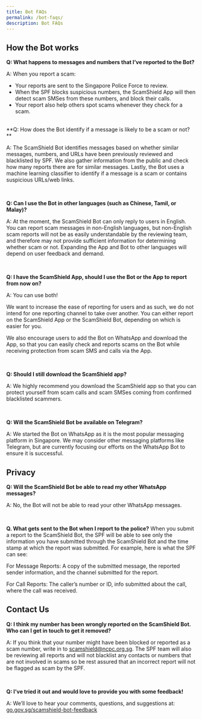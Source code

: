 ```yaml
---
title: Bot FAQs
permalink: /bot-faqs/
description: Bot FAQs
---
```

How the Bot works
-------
**Q: What happens to messages and numbers that I’ve reported to the Bot?**

A: When you report a scam:

*   Your reports are sent to the Singapore Police Force to review.
*   When the SPF blocks suspicious numbers, the ScamShield App will then detect scam SMSes from these numbers, and block their calls.
*   Your report also help others spot scams whenever they check for a scam.

<br>
**Q: How does the Bot identify if a message is likely to be a scam or not?**

A: The ScamShield Bot identifies messages based on whether similar messages, numbers, and URLs have been previously reviewed and blacklisted by SPF. We also gather information from the public and check how many reports there are for similar messages. Lastly, the Bot uses a machine learning classifier to identify if a message is a scam or contains suspicious URLs/web links.

<br>

**Q: Can I use the Bot in other languages (such as Chinese, Tamil, or Malay)?**

A: At the moment, the ScamShield Bot can only reply to users in English. You can report scam messages in non-English languages, but non-English scam reports will not be as easily understandable by the reviewing team, and therefore may not provide sufficient information for determining whether scam or not. Expanding the App and Bot to other languages will depend on user feedback and demand.

<br>

**Q: I have the ScamShield App, should I use the Bot or the App to report from now on?**

A: You can use both!

We want to increase the ease of reporting for users and as such, we do not intend for one reporting channel to take over another. You can either report on the ScamShield App or the ScamShield Bot, depending on which is easier for you.

We also encourage users to add the Bot on WhatsApp and download the App, so that you can easily check and reports scams on the Bot while receiving protection from scam SMS and calls via the App.

<br>

**Q: Should I still download the ScamShield app?**

A: We highly recommend you download the ScamShield app so that you can protect yourself from scam calls and scam SMSes coming from confirmed blacklisted scammers.

<br>

**Q: Will the ScamShield Bot be available on Telegram?**

A: We started the Bot on WhatsApp as it is the most popular messaging platform in Singapore. We may consider other messaging platforms like Telegram, but are currently focusing our efforts on the WhatsApp Bot to ensure it is successful.

Privacy
-------

**Q: Will the ScamShield Bot be able to read my other WhatsApp messages?**

A: No, the Bot will not be able to read your other WhatsApp messages.

<br>

**Q. What gets sent to the Bot when I report to the police?**
When you submit a report to the ScamShield Bot, the SPF will be able to see only the information you have submitted through the ScamShield Bot and the time stamp at which the report was submitted. For example, here is what the SPF can see: 

For Message Reports: 
A copy of the submitted message, the reported sender information, and the channel submitted for the report.

For Call Reports: 
The caller’s number or ID, info submitted about the call, where the call was received.

Contact Us
-------

**Q: I think my number has been wrongly reported on the ScamShield Bot. Who can I get in touch to get it removed?**

A: If you think that your number might have been blocked or reported as a scam number, write in to&nbsp;[scamshield@ncpc.org.sg](mailto:scamshield@ncpc.org.sg). The SPF team will also be reviewing all reports and will not blacklist any contacts or numbers that are not involved in scams so be rest assured that an incorrect report will not be flagged as scam by the SPF.

<br>

**Q: I’ve tried it out and would love to provide you with some feedback!**

A: We’ll love to hear your comments, questions, and suggestions at: [go.gov.sg/scamshield-bot-feedback](http://go.gov.sg/scamshield-bot-feedback)